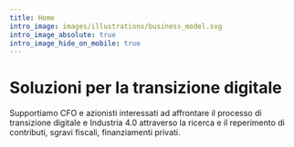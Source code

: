 ```yaml
---
title: Home
intro_image: images/illustrations/business_model.svg
intro_image_absolute: true
intro_image_hide_on_mobile: true
---
```

# Soluzioni per la transizione digitale

Supportiamo CFO e azionisti interessati ad affrontare il processo di transizione digitale e Industria 4.0 attraverso la ricerca e il reperimento di contributi, sgravi fiscali, finanziamenti privati.